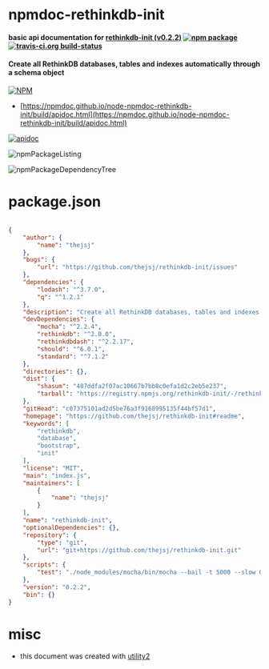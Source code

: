 # npmdoc-rethinkdb-init

#### basic api documentation for  [rethinkdb-init (v0.2.2)](https://github.com/thejsj/rethinkdb-init#readme)  [![npm package](https://img.shields.io/npm/v/npmdoc-rethinkdb-init.svg?style=flat-square)](https://www.npmjs.org/package/npmdoc-rethinkdb-init) [![travis-ci.org build-status](https://api.travis-ci.org/npmdoc/node-npmdoc-rethinkdb-init.svg)](https://travis-ci.org/npmdoc/node-npmdoc-rethinkdb-init)

#### Create all RethinkDB databases, tables and indexes automatically through a schema object

[![NPM](https://nodei.co/npm/rethinkdb-init.png?downloads=true&downloadRank=true&stars=true)](https://www.npmjs.com/package/rethinkdb-init)

- [https://npmdoc.github.io/node-npmdoc-rethinkdb-init/build/apidoc.html](https://npmdoc.github.io/node-npmdoc-rethinkdb-init/build/apidoc.html)

[![apidoc](https://npmdoc.github.io/node-npmdoc-rethinkdb-init/build/screenCapture.buildCi.browser.%252Ftmp%252Fbuild%252Fapidoc.html.png)](https://npmdoc.github.io/node-npmdoc-rethinkdb-init/build/apidoc.html)

![npmPackageListing](https://npmdoc.github.io/node-npmdoc-rethinkdb-init/build/screenCapture.npmPackageListing.svg)

![npmPackageDependencyTree](https://npmdoc.github.io/node-npmdoc-rethinkdb-init/build/screenCapture.npmPackageDependencyTree.svg)



# package.json

```json

{
    "author": {
        "name": "thejsj"
    },
    "bugs": {
        "url": "https://github.com/thejsj/rethinkdb-init/issues"
    },
    "dependencies": {
        "lodash": "^3.7.0",
        "q": "^1.2.1"
    },
    "description": "Create all RethinkDB databases, tables and indexes automatically through a schema object",
    "devDependencies": {
        "mocha": "^2.2.4",
        "rethinkdb": "^2.0.0",
        "rethinkdbdash": "^2.2.17",
        "should": "^6.0.1",
        "standard": "^7.1.2"
    },
    "directories": {},
    "dist": {
        "shasum": "487ddfa2f07ac10667b7bb8c0efa1d2c2eb5e237",
        "tarball": "https://registry.npmjs.org/rethinkdb-init/-/rethinkdb-init-0.2.2.tgz"
    },
    "gitHead": "c07375101ad2d5be76a3f9168995135f44bf57d1",
    "homepage": "https://github.com/thejsj/rethinkdb-init#readme",
    "keywords": [
        "rethinkdb",
        "database",
        "bootstrap",
        "init"
    ],
    "license": "MIT",
    "main": "index.js",
    "maintainers": [
        {
            "name": "thejsj"
        }
    ],
    "name": "rethinkdb-init",
    "optionalDependencies": {},
    "repository": {
        "type": "git",
        "url": "git+https://github.com/thejsj/rethinkdb-init.git"
    },
    "scripts": {
        "test": "./node_modules/mocha/bin/mocha --bail -t 5000 --slow 0 ./test"
    },
    "version": "0.2.2",
    "bin": {}
}
```



# misc
- this document was created with [utility2](https://github.com/kaizhu256/node-utility2)
